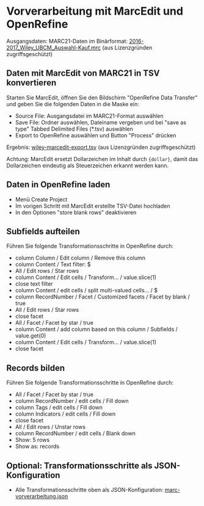 # Vorverarbeitung mit MarcEdit und OpenRefine

Ausgangsdaten: MARC21-Daten im Binärformat: [2016-2017_Wiley_UBCM_Auswahl-Kauf.mrc](https://www.felixlohmeier.de/slub/wiley/2016-2017_Wiley_UBCM_Auswahl-Kauf.mrc) (aus Lizenzgründen zugriffsgeschützt)

## Daten mit MarcEdit von MARC21 in TSV konvertieren

Starten Sie MarcEdit, öffnen Sie den Bildschirm "OpenRefine Data Transfer" und geben Sie die folgenden Daten in die Maske ein:

* Source File: Ausgangsdatei im MARC21-Format auswählen
* Save File: Ordner auswählen, Dateiname vergeben und bei "save as type" Tabbed Delimited Files (*.tsv) auswählen
* Export to OpenRefine auswählen und Button "Process" drücken

Ergebnis: [wiley-marcedit-export.tsv](https://www.felixlohmeier.de/slub/wiley/wiley-marcedit-export.tsv) (aus Lizenzgründen zugriffsgeschützt)

Achtung: MarcEdit ersetzt Dollarzeichen im Inhalt durch ```{dollar}```, damit das Dollarzeichen eindeutig als Steuerzeichen erkannt werden kann.

## Daten in OpenRefine laden

* Menü Create Project
* Im vorigen Schritt mit MarcEdit erstellte TSV-Datei hochladen
* In den Optionen "store blank rows" deaktivieren

## Subfields aufteilen

Führen Sie folgende Transformationsschritte in OpenRefine durch:

* column Column / Edit column / Remove this column
* column Content / Text filter: $
* All / Edit rows / Star rows
* column Content / Edit cells / Transform... / value.slice(1)
* close text filter
* column Content / edit cells / split multi-valued cells... / $
* column RecordNumber / Facet / Customized facets / Facet by blank / true
* All / Edit rows / Star rows
* close facet
* All / Facet / Facet by star / true
* column Content / add column based on this column / Subfields / value.get(0)
* column Content / Edit cells / Transform... / value.slice(1)
* close facet

## Records bilden

Führen Sie folgende Transformationsschritte in OpenRefine durch:

* All / Facet / Facet by star / true
* column RecordNumber / edit cells / Fill down
* column Tags / edit cells / Fill down
* column Indicators / edit cells / Fill down
* close facet
* All / Edit rows / Unstar rows
* column RecordNumber / edit cells / Blank down
* Show: 5 rows
* Show as: records

## Optional: Transformationsschritte als JSON-Konfiguration

* Alle Transformationsschritte oben als JSON-Konfiguration: [marc-vorverarbeitung.json](https://felixlohmeier.gitbooks.io/summerschool-openrefine/content/anwendungsfall-marc21/marc-vorverarbeitung.json)
